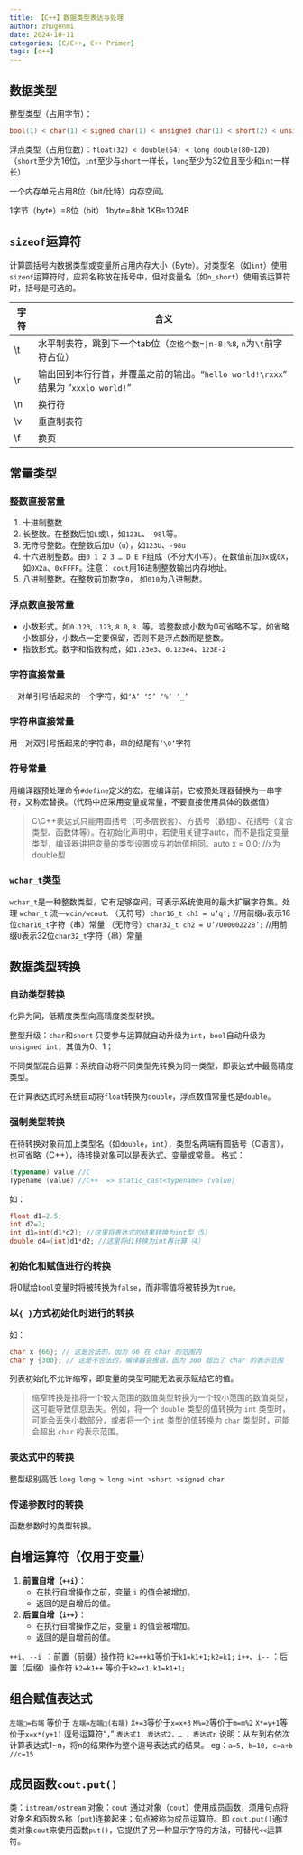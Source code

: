 ```yaml
---
title: 【C++】数据类型表达与处理
author: zhugenmi
date: 2024-10-11 
categories: [C/C++, C++ Primer]
tags: [c++]
---
```


## 数据类型

整型类型（占用字节）：

```cpp
bool(1) < char(1) < signed char(1) < unsigned char(1) < short(2) < unsigned short(2) < int(4) < unsigned int(4) < long(4) < unsigned long(4) < long long(8) < unsigned long long(8)
```

浮点类型（占用位数）：`float(32) < double(64) < long double(80~120)` （`short`至少为16位，`int`至少与`short`一样长，`long`至少为32位且至少和`int`一样长）

一个内存单元占用8位（bit/比特）内存空间。

1字节（byte）=8位（bit） 1byte=8bit  1KB=1024B

## `sizeof`运算符

计算圆括号内数据类型或变量所占用内存大小（Byte）。对类型名（如`int`）使用`sizeof`运算符时，应将名称放在括号中，但对变量名（如`n_short`）使用该运算符时，括号是可选的。

| 字符 | 含义                                                         |
| ---- | ------------------------------------------------------------ |
| \t   | 水平制表符，跳到下一个tab位（`空格个数=\|n-8\|%8`, `n`为`\t`前字符占位） |
| \r   | 输出回到本行行首，并覆盖之前的输出。“`hello world!\rxxx`” 结果为 ”`xxxlo world!`” |
| \n   | 换行符                                                       |
| \v   | 垂直制表符                                                   |
| \f   | 换页                                                         |

## 常量类型

### 整数直接常量

1. 十进制整数
2. 长整数。在整数后加`L`或`l`，如`123L`、`-98l`等。
3. 无符号整数。在整数后加`U`（`u`），如`123U`、`-98u`
4. 十六进制整数。由`0 1 2 3 … D E F`组成（不分大小写）。在数值前加`0x`或`0X`，如`0X2a`、`0xFFFF`。注意： `cout`用16进制整数输出内存地址。
5. 八进制整数。在整数前加数字`0`， 如`010`为八进制数。

### 浮点数直接常量

- 小数形式。如`0.123`, `.123`, `8.0`, `8.` 等。若整数或小数为0可省略不写，如省略小数部分，小数点一定要保留，否则不是浮点数而是整数。
- 指数形式。数字和指数构成，如`1.23e3`、`0.123e4`、`123E-2`

### 字符直接常量

一对单引号括起来的一个字符，如`‘A’ ‘5’ ‘%’ ‘_’`

### 字符串直接常量

用一对双引号括起来的字符串，串的结尾有`’\0’`字符

### 符号常量

用编译器预处理命令`#define`定义的宏。在编译前，它被预处理器替换为一串字符，又称宏替换。（代码中应采用变量或常量，不要直接使用具体的数据值）

>C\C++表达式只能用圆括号（可多层嵌套）、方括号（数组）、花括号（复合类型、函数体等）。在初始化声明中，若使用关键字auto，而不是指定变量类型，编译器讲把变量的类型设置成与初始值相同。auto x = 0.0; //x为double型

### `wchar_t`类型

`wchar_t`是一种整数类型，它有足够空间，可表示系统使用的最大扩展字符集。处理 `wchar_t` 流—`wcin/wcout`.
（无符号）``char16_t ch1 = u’q’;`` //用前缀`u`表示16位`char16_t`字符（串）常量
（无符号）`char32_t ch2 = U’/U0000222B’;` //用前缀`U`表示32位`char32_t`字符（串）常量

## 数据类型转换

### 自动类型转换

化异为同，低精度类型向高精度类型转换。

整型升级：`char`和`short`  只要参与运算就自动升级为`int`，`bool`自动升级为`unsigned int`，其值为0、1；

不同类型混合运算：系统自动将不同类型先转换为同一类型，即表达式中最高精度类型。

在计算表达式时系统自动将`float`转换为`double`，浮点数值常量也是`double`。

### 强制类型转换

在待转换对象前加上类型名（如`double`，`int`），类型名两端有圆括号（C语言），也可省略（C++），待转换对象可以是表达式、变量或常量。
格式：

```cpp
(typename) value //C
Typename (value) //C++  => static_cast<typename> (value)
```

如：

```C++
float d1=2.5;
int d2=2;
int d3=int(d1*d2); //这里将表达式的结果转换为int型（5）
double d4=(int)d1*d2; //这里将d1转换为int再计算（4）
```

### 初始化和赋值进行的转换

将0赋给`bool`变量时将被转换为`false`，而非零值将被转换为`true`。

### 以`{ }`方式初始化时进行的转换

如：

```cpp
char x {66}; // 这是合法的，因为 66 在 char 的范围内
char y {300}; // 这是不合法的，编译器会报错，因为 300 超出了 char 的表示范围
```

列表初始化不允许缩窄，即变量的类型可能无法表示赋给它的值。

> 缩窄转换是指将一个较大范围的数值类型转换为一个较小范围的数值类型，这可能导致信息丢失。例如，将一个 `double` 类型的值转换为 `int` 类型时，可能会丢失小数部分，或者将一个 `int` 类型的值转换为 `char` 类型时，可能会超出 `char` 的表示范围。

### 表达式中的转换

整型级别高低 `long long > long >int >short >signed char`

### 传递参数时的转换

函数参数时的类型转换。

## 自增运算符（仅用于变量）

1. **前置自增（`++i`）**：
   - 在执行自增操作之前，变量 `i` 的值会被增加。
   - 返回的是自增后的值。
2. **后置自增（`i++`）**：
   - 在执行自增操作之后，变量 `i` 的值会被增加。
   - 返回的是自增前的值。

`++i`、`--i `：前置（前缀）操作符 `k2=++k1`等价于`k1=k1+1;k2=k1;`
`i++`、`i--` ：后置（后缀）操作符 `k2=k1++` 等价于`k2=k1;k1=k1+1;`

## 组合赋值表达式

`左端□=右端` 等价于 `左端=左端□(右端)`
  `X+=3`等价于`x=x+3`
  `M%=2`等价于`m=m%2`
  `X*=y+1`等价于`x=x*(y+1)`
逗号运算符“，”   `表达式1，表达式2，… ，表达式n` 说明：从左到右依次计算表达式1~n，将n的结果作为整个逗号表达式的结果。
eg：`a=5, b=10, c=a+b  //c=15`

## 成员函数`cout.put()`

类：`istream/ostream` 对象：`cout`
通过对象（`cout`）使用成员函数，须用句点将对象名和函数名称（`put`)连接起来；句点被称为成员运算符。即 `cout.put()`通过类对象`cout`来使用函数`put()`，它提供了另一种显示字符的方法，可替代`<<`运算符。

